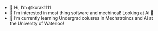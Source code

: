 - 👋 Hi, I’m @korak1111
- 👀 I’m interested in most thing software and mechincal! Looking at Ai 👀
- 🌱 I’m currently learning Undergrad coiusres in Mechatroincs and Ai at the Universty of Waterloo!


<!---
korak1111/korak1111 is a ✨ special ✨ repository because its `README.md` (this file) appears on your GitHub profile.
You can click the Preview link to take a look at your changes.
--->
